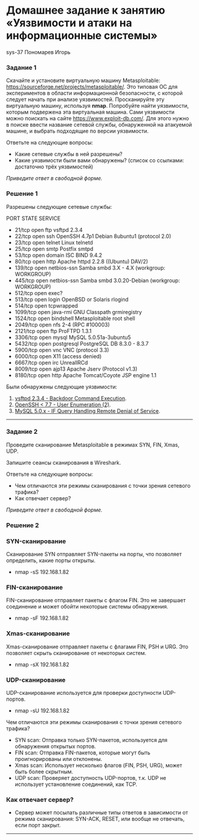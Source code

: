 # Домашнее задание к занятию «Уязвимости и атаки на информационные системы»
sys-37 Пономарев Игорь

### Задание 1

Скачайте и установите виртуальную машину Metasploitable: https://sourceforge.net/projects/metasploitable/.
Это типовая ОС для экспериментов в области информационной безопасности, с которой следует начать при анализе уязвимостей.
Просканируйте эту виртуальную машину, используя **nmap**.
Попробуйте найти уязвимости, которым подвержена эта виртуальная машина.
Сами уязвимости можно поискать на сайте https://www.exploit-db.com/.
Для этого нужно в поиске ввести название сетевой службы, обнаруженной на атакуемой машине, и выбрать подходящие по версии уязвимости.

Ответьте на следующие вопросы:
- Какие сетевые службы в ней разрешены?
- Какие уязвимости были вами обнаружены? (список со ссылками: достаточно трёх уязвимостей)
 
*Приведите ответ в свободной форме.*

### Решение 1

Разрешены следующие сетевые службы:

  PORT     STATE SERVICE
* 21/tcp   open  ftp         vsftpd 2.3.4
* 22/tcp   open  ssh         OpenSSH 4.7p1 Debian 8ubuntu1 (protocol 2.0)
* 23/tcp   open  telnet      Linux telnetd
* 25/tcp   open  smtp        Postfix smtpd
* 53/tcp   open  domain      ISC BIND 9.4.2
* 80/tcp   open  http        Apache httpd 2.2.8 ((Ubuntu) DAV/2)
* 139/tcp  open  netbios-ssn Samba smbd 3.X - 4.X (workgroup: WORKGROUP)
* 445/tcp  open  netbios-ssn Samba smbd 3.0.20-Debian (workgroup: WORKGROUP)
* 512/tcp  open  exec?
* 513/tcp  open  login       OpenBSD or Solaris rlogind
* 514/tcp  open  tcpwrapped
* 1099/tcp open  java-rmi    GNU Classpath grmiregistry
* 1524/tcp open  bindshell   Metasploitable root shell
* 2049/tcp open  nfs         2-4 (RPC #100003)
* 2121/tcp open  ftp         ProFTPD 1.3.1
* 3306/tcp open  mysql       MySQL 5.0.51a-3ubuntu5
* 5432/tcp open  postgresql  PostgreSQL DB 8.3.0 - 8.3.7
* 5900/tcp open  vnc         VNC (protocol 3.3)
* 6000/tcp open  X11         (access denied)
* 6667/tcp open  irc         UnrealIRCd
* 8009/tcp open  ajp13       Apache Jserv (Protocol v1.3)
* 8180/tcp open  http        Apache Tomcat/Coyote JSP engine 1.1


Были обнаружены следующие уязвимости:
1. [vsftpd 2.3.4 - Backdoor Command Execution](https://www.exploit-db.com/exploits/49757). 
2. [OpenSSH < 7.7 - User Enumeration (2)](https://www.exploit-db.com/exploits/45939). 
3. [MySQL 5.0.x - IF Query Handling Remote Denial of Service](https://www.exploit-db.com/exploits/30020).

---

### Задание 2

Проведите сканирование Metasploitable в режимах SYN, FIN, Xmas, UDP.

Запишите сеансы сканирования в Wireshark.

Ответьте на следующие вопросы:

- Чем отличаются эти режимы сканирования с точки зрения сетевого трафика?
- Как отвечает сервер?

*Приведите ответ в свободной форме.*

### Решение 2
### SYN-сканирование
Сканирование SYN отправляет SYN-пакеты на порты, что позволяет определить, какие порты открыты.
- nmap -sS 192.168.1.82
### FIN-сканирование
FIN-сканирование отправляет пакеты с флагом FIN. Это не завершает соединение и может обойти некоторые системы обнаружения.
- nmap -sF 192.168.1.82
### Xmas-сканирование
Xmas-сканирование отправляет пакеты с флагами FIN, PSH и URG. Это позволяет скрыть сканирование от некоторых систем.
- nmap -sX 192.168.1.82
### UDP-сканирование
UDP-сканирование используется для проверки доступности UDP-портов.
- nmap -sU 192.168.1.82

Чем отличаются эти режимы сканирования с точки зрения сетевого трафика?
- SYN scan: Отправка только SYN-пакетов, используется для обнаружения открытых портов.
- FIN scan: Отправка FIN-пакетов, которые могут быть проигнорированы или отклонены.
- Xmas scan: Использует несколько флагов (FIN, PSH, URG), может быть более скрытным.
- UDP scan: Проверяет доступность UDP-портов, т.к. UDP не использует установление соединений, как TCP.

### Как отвечает сервер?
- Сервер может посылать различные типы ответов в зависимости от режима сканирования: SYN-ACK, RESET, или вообще не отвечать, если порт закрыт.

---
